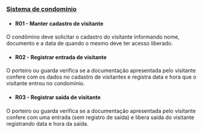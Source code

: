 ### [Sistema de condomínio]()

- #### R01 - Manter cadastro de visitante

O condômino deve solicitar o cadastro do visitante informando nome, documento e a data de quando o mesmo deve ter acesso liberado.

- #### R02 - Registrar entrada de visitante

O porteiro ou guarda verifica se a documentação apresentada pelo visitante confere com os dados no cadastro de visitantes e registra data e hora que o visitante entrou no condomínio.

- #### R03 - Registrar saída de visitante

O porteiro ou guarda verifica se a documentação apresentada pelo visitante confere com uma entrada (sem registro de saída) e libera saída do visitante registrando data e hora da saída.
